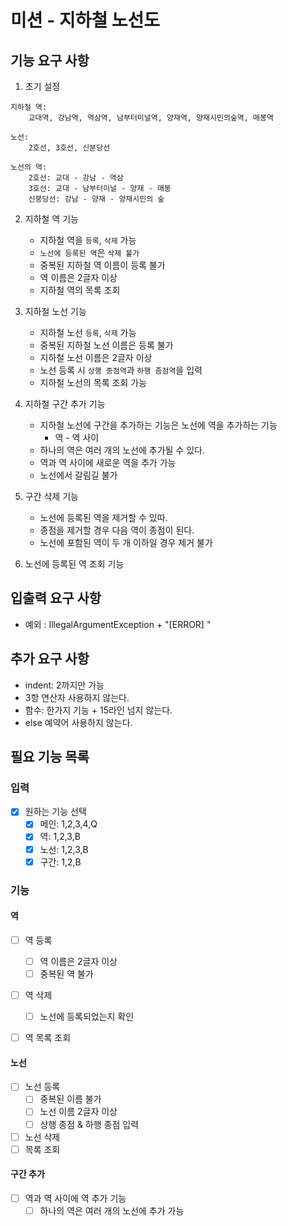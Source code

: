 # 미션 - 지하철 노선도

## 기능 요구 사항

1. 초기 설정
```aidl
지하철 역:
    교대역, 강남역, 역삼역, 남부터미널역, 양재역, 양재시민의숲역, 매봉역

노선:
    2호선, 3호선, 신분당선
    
노선의 역:
    2호선: 교대 - 강남 - 역삼
    3호선: 교대 - 남부터미널 - 양재 - 매봉
    신붕당선: 강남 - 양재 - 양재시민의 숲
```

2. 지하철 역 기능
    - 지하철 역을 `등록`, `삭제` 가능
    - `노선에 등록된 역`은 `삭제 불가`
    - 중복된 지하철 역 이름이 등록 불가
    - 역 이름은 2글자 이상
    - 지하철 역의 목록 조회

3. 지하철 노선 기능
    - 지하철 노선 `등록`, `삭제` 가능
    - 중복된 지하철 노선 이름은 등록 불가
    - 지하철 노선 이름은 2글자 이상
    - 노선 등록 시 `상행 종점역`과 `하행 좀점역`을 입력
    - 지하철 노선의 목록 조회 가능

4. 지하철 구간 추가 기능
    - 지하철 노선에 구간을 추가하는 기능은 노선에 역을 추가하는 기능
      - 역 - 역 사이
    - 하나의 역은 여러 개의 노선에 추가될 수 있다.
    - 역과 역 사이에 새로운 역을 추가 가능
    - 노선에서 갈림길 불가

5. 구간 삭제 기능
    - 노선에 등록된 역을 제거할 수 있따.
    - 종점을 제거할 경우 다음 역이 종점이 된다.
    - 노선에 포함된 역이 두 개 이하일 경우 제거 불가

6. 노선에 등록된 역 조회 기능

## 입출력 요구 사항
- 예외 : IllegalArgumentException + "[ERROR] "

## 추가 요구 사항
- indent: 2까지만 가능
- 3항 연산자 사용하지 않는다.
- 함수: 한가지 기능 + 15라인 넘지 않는다.
- else 예약어 사용하지 않는다.


## 필요 기능 목록
### 입력
- [X] 원하는 기능 선택
    - [x] 메인: 1,2,3,4,Q
    - [x] 역: 1,2,3,B
    - [x] 노선: 1,2,3,B
    - [x] 구간: 1,2,B

### 기능

#### 역
- [ ] 역 등록
  - [ ] 역 이름은 2글자 이상
  - [ ] 중복된 역 불가
- [ ] 역 삭제
   - [ ] 노선에 등록되었는지 확인
- [ ] 역 목록 조회


#### 노선
- [ ] 노선 등록
  - [ ] 중복된 이름 불가
  - [ ] 노선 이름 2글자 이상
  - [ ] 상행 종점 & 하행 종점 입력
- [ ] 노선 삭제
- [ ] 목록 조회

#### 구간 추가
- [ ] 역과 역 사이에 역 추가 기능
  - [ ] 하나의 역은 여러 개의 노선에 추가 가능
